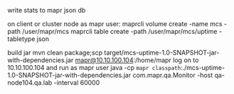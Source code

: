 write stats to mapr json db

on client or cluster node as mapr user:
maprcli volume create -name mcs -path /user/mapr/mcs
maprcli table create -path /user/mapr/mcs/uptime -tabletype json

build jar
mvn clean package;scp target/mcs-uptime-1.0-SNAPSHOT-jar-with-dependencies.jar mapr@10.10.100.104:/home/mapr
log on to 10.10.100.104 and run as mapr user
java -cp `mapr classpath`:./mcs-uptime-1.0-SNAPSHOT-jar-with-dependencies.jar com.mapr.qa.Monitor  -host qa-node104.qa.lab -interval 60000

